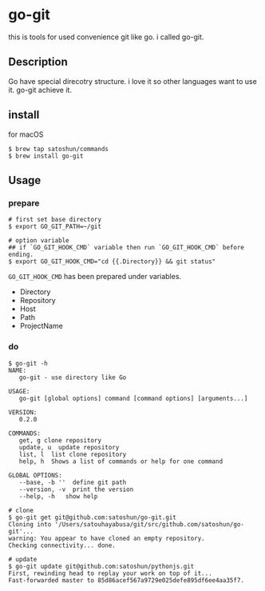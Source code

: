 # go-git

this is tools for used convenience git like go. i called go-git.


## Description

Go have special direcotry structure. i love it so other languages want to use it. go-git achieve it.

## install

for macOS

```
$ brew tap satoshun/commands
$ brew install go-git
```

## Usage

### prepare

```
# first set base directory
$ export GO_GIT_PATH=~/git

# option variable
## if `GO_GIT_HOOK_CMD` variable then run `GO_GIT_HOOK_CMD` before ending.
$ export GO_GIT_HOOK_CMD="cd {{.Directory}} && git status"
```

`GO_GIT_HOOK_CMD` has been prepared under variables.

- Directory
- Repository
- Host
- Path
- ProjectName

### do

```
$ go-git -h
NAME:
   go-git - use directory like Go

USAGE:
   go-git [global options] command [command options] [arguments...]

VERSION:
   0.2.0

COMMANDS:
   get, g clone repository
   update, u  update repository
   list, l  list clone repository
   help, h  Shows a list of commands or help for one command

GLOBAL OPTIONS:
   --base, -b ''  define git path
   --version, -v  print the version
   --help, -h   show help

# clone
$ go-git get git@github.com:satoshun/go-git.git
Cloning into '/Users/satouhayabusa/git/src/github.com/satoshun/go-git'...
warning: You appear to have cloned an empty repository.
Checking connectivity... done.

# update
$ go-git update git@github.com:satoshun/pythonjs.git
First, rewinding head to replay your work on top of it...
Fast-forwarded master to 85d86acef567a9729e025defe895df6ee4aa35f7.
```
